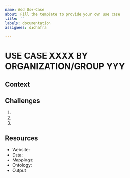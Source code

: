 ```yaml
---
name: Add Use-Case
about: Fill the template to provide your own use case
title: ''
labels: documentation
assignees: dachafra

---
```


# USE CASE XXXX BY ORGANIZATION/GROUP YYY

## Context


## Challenges
1.
2.
3. 

## Resources
- Website:
- Data:
- Mappings:
- Ontology:
- Output
